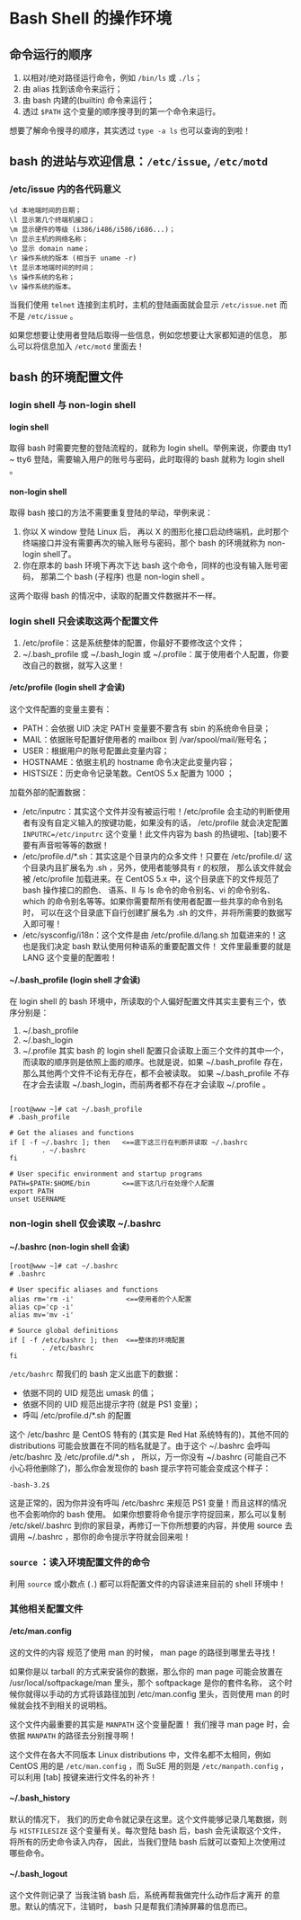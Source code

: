 # Bash Shell 的操作环境

## 命令运行的顺序
1. 以相对/绝对路径运行命令，例如 `/bin/ls` 或 `./ls`；
1. 由 alias 找到该命令来运行；
1. 由 bash 内建的(builtin) 命令来运行；
1. 透过 `$PATH` 这个变量的顺序搜寻到的第一个命令来运行。

想要了解命令搜寻的顺序，其实透过 `type -a ls` 也可以查询的到啦！

## bash 的进站与欢迎信息：`/etc/issue`, `/etc/motd`
### /etc/issue 内的各代码意义
```
\d 本地端时间的日期；
\l 显示第几个终端机接口；
\m 显示硬件的等级 (i386/i486/i586/i686...)；
\n 显示主机的网络名称；
\o 显示 domain name；
\r 操作系统的版本 (相当于 uname -r)
\t 显示本地端时间的时间；
\s 操作系统的名称；
\v 操作系统的版本。
```
当我们使用 `telnet` 连接到主机时，主机的登陆画面就会显示 `/etc/issue.net` 而不是 `/etc/issue` 。

如果您想要让使用者登陆后取得一些信息，例如您想要让大家都知道的信息， 那么可以将信息加入 `/etc/motd` 里面去！

## bash 的环境配置文件

### login shell 与 non-login shell
#### login shell
取得 bash 时需要完整的登陆流程的，就称为 login shell。举例来说，你要由 tty1 ~ tty6 登陆，需要输入用户的账号与密码，此时取得的 bash 就称为 login shell 。
#### non-login shell
取得 bash 接口的方法不需要重复登陆的举动，举例来说：
1. 你以 X window 登陆 Linux 后， 再以 X 的图形化接口启动终端机，此时那个终端接口并没有需要再次的输入账号与密码，那个 bash 的环境就称为 non-login shell了。
2. 你在原本的 bash 环境下再次下达 bash 这个命令，同样的也没有输入账号密码， 那第二个 bash (子程序) 也是 non-login shell 。

这两个取得 bash 的情况中，读取的配置文件数据并不一样。

### login shell 只会读取这两个配置文件
1. /etc/profile：这是系统整体的配置，你最好不要修改这个文件；
1. ~/.bash_profile 或 ~/.bash_login 或 ~/.profile：属于使用者个人配置，你要改自己的数据，就写入这里！

#### /etc/profile (login shell 才会读)
这个文件配置的变量主要有：
- PATH：会依据 UID 决定 PATH 变量要不要含有 sbin 的系统命令目录；
- MAIL：依据账号配置好使用者的 mailbox 到 /var/spool/mail/账号名；
- USER：根据用户的账号配置此变量内容；
- HOSTNAME：依据主机的 hostname 命令决定此变量内容；
- HISTSIZE：历史命令记录笔数。CentOS 5.x 配置为 1000 ；

加载外部的配置数据：
- /etc/inputrc：其实这个文件并没有被运行啦！/etc/profile 会主动的判断使用者有没有自定义输入的按键功能，如果没有的话， /etc/profile 就会决定配置 `INPUTRC=/etc/inputrc` 这个变量！此文件内容为 bash 的热键啦、[tab]要不要有声音啦等等的数据！
- /etc/profile.d/\*.sh：其实这是个目录内的众多文件！只要在 /etc/profile.d/ 这个目录内且扩展名为 .sh ，另外，使用者能够具有 r 的权限， 那么该文件就会被 /etc/profile 加载进来。在 CentOS 5.x 中，这个目录底下的文件规范了 bash 操作接口的颜色、 语系、ll 与 ls 命令的命令别名、vi 的命令别名、which 的命令别名等等。如果你需要帮所有使用者配置一些共享的命令别名时， 可以在这个目录底下自行创建扩展名为 .sh 的文件，并将所需要的数据写入即可喔！
- /etc/sysconfig/i18n：这个文件是由 /etc/profile.d/lang.sh 加载进来的！这也是我们决定 bash 默认使用何种语系的重要配置文件！ 文件里最重要的就是 LANG 这个变量的配置啦！

#### ~/.bash_profile (login shell 才会读)
在 login shell 的 bash 环境中，所读取的个人偏好配置文件其实主要有三个，依序分别是：
1. ~/.bash_profile
1. ~/.bash_login
1. ~/.profile
其实 bash 的 login shell 配置只会读取上面三个文件的其中一个，而读取的顺序则是依照上面的顺序。也就是说，如果 ~/.bash_profile 存在，那么其他两个文件不论有无存在，都不会被读取。 如果 ~/.bash_profile 不存在才会去读取 ~/.bash_login，而前两者都不存在才会读取 ~/.profile 。 
```

[root@www ~]# cat ~/.bash_profile
# .bash_profile

# Get the aliases and functions
if [ -f ~/.bashrc ]; then   <==底下这三行在判断并读取 ~/.bashrc
        . ~/.bashrc
fi

# User specific environment and startup programs
PATH=$PATH:$HOME/bin        <==底下这几行在处理个人配置
export PATH
unset USERNAME
```

### non-login shell 仅会读取 ~/.bashrc
#### ~/.bashrc (non-login shell 会读)
```
[root@www ~]# cat ~/.bashrc
# .bashrc

# User specific aliases and functions
alias rm='rm -i'             <==使用者的个人配置
alias cp='cp -i'
alias mv='mv -i'

# Source global definitions
if [ -f /etc/bashrc ]; then  <==整体的环境配置
        . /etc/bashrc
fi
```
`/etc/bashrc` 帮我们的 bash 定义出底下的数据：
- 依据不同的 UID 规范出 umask 的值；
- 依据不同的 UID 规范出提示字符 (就是 PS1 变量)；
- 呼叫 /etc/profile.d/\*.sh 的配置

这个 /etc/bashrc 是 CentOS 特有的 (其实是 Red Hat 系统特有的)，其他不同的 distributions 可能会放置在不同的档名就是了。由于这个 ~/.bashrc 会呼叫 /etc/bashrc 及 /etc/profile.d/\*.sh ， 所以，万一你没有 ~/.bashrc (可能自己不小心将他删除了)，那么你会发现你的 bash 提示字符可能会变成这个样子：
```
-bash-3.2$
```
这是正常的，因为你并没有呼叫 /etc/bashrc 来规范 PS1 变量！而且这样的情况也不会影响你的 bash 使用。 如果你想要将命令提示字符捉回来，那么可以复制 /etc/skel/.bashrc 到你的家目录，再修订一下你所想要的内容，并使用 source 去调用 ~/.bashrc ，那你的命令提示字符就会回来啦！

### `source` ：读入环境配置文件的命令
利用 `source` 或小数点 (`.`) 都可以将配置文件的内容读进来目前的 shell 环境中！

### 其他相关配置文件
#### /etc/man.config
这的文件的内容 规范了使用 man 的时候， man page 的路径到哪里去寻找！

如果你是以 tarball 的方式来安装你的数据，那么你的 man page 可能会放置在 /usr/local/softpackage/man 里头，那个 softpackage 是你的套件名称， 这个时候你就得以手动的方式将该路径加到 /etc/man.config 里头，否则使用 man 的时候就会找不到相关的说明档。

这个文件内最重要的其实是 `MANPATH` 这个变量配置！ 我们搜寻 man page 时，会依据 `MANPATH` 的路径去分别搜寻啊！

这个文件在各大不同版本 Linux distributions 中，文件名都不太相同，例如 CentOS 用的是 `/etc/man.config` ，而 SuSE 用的则是 `/etc/manpath.config` ， 可以利用 [tab] 按键来进行文件名的补齐！

#### ~/.bash_history
默认的情况下， 我们的历史命令就记录在这里。这个文件能够记录几笔数据，则与 `HISTFILESIZE` 这个变量有关。每次登陆 bash 后，bash 会先读取这个文件，将所有的历史命令读入内存， 因此，当我们登陆 bash 后就可以查知上次使用过哪些命令。

#### ~/.bash_logout
这个文件则记录了 当我注销 bash 后，系统再帮我做完什么动作后才离开 的意思。默认的情况下，注销时， bash 只是帮我们清掉屏幕的信息而已。

